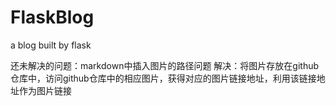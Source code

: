 # FlaskBlog
a blog built by flask


还未解决的问题：markdown中插入图片的路径问题
解决：将图片存放在github仓库中，访问github仓库中的相应图片，获得对应的图片链接地址，利用该链接地址作为图片链接

